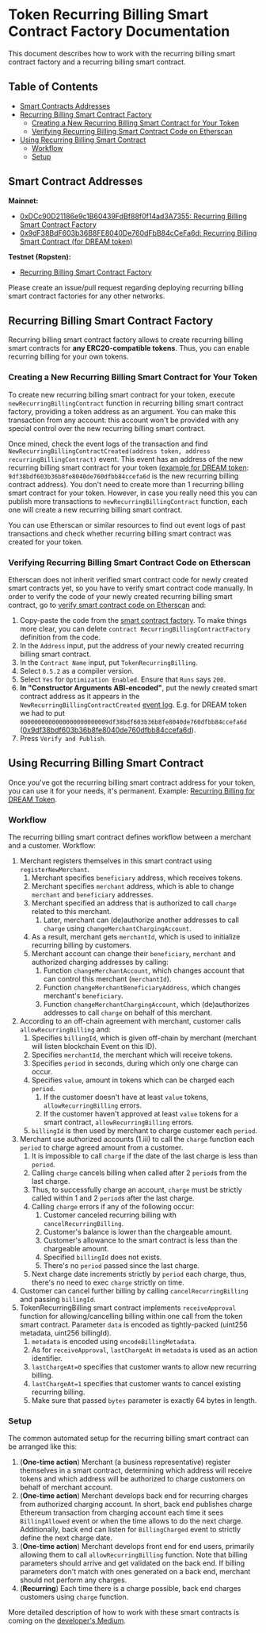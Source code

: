 # Token Recurring Billing Smart Contract Factory Documentation

This document describes how to work with the recurring billing smart contract factory and a recurring billing smart contract.

Table of Contents
-----------------

<!--ts-->
   * [Smart Contracts Addresses](#smart-contract-addresses)
   * [Recurring Billing Smart Contract Factory](#recurring-billing-smart-contract-factory)
      * [Creating a New Recurring Billing Smart Contract for Your Token](#creating-a-new-recurring-billing-smart-contract-for-your-token)
      * [Verifying Recurring Billing Smart Contract Code on Etherscan](#verifying-recurring-billing-smart-contract-code-on-etherscan)
   * [Using Recurring Billing Smart Contract](#using-recurring-billing-smart-contract)
      * [Workflow](#workflow)
      * [Setup](#setup)
<!--te-->

## Smart Contract Addresses

**Mainnet:**

+ [0xDCc90D21186e9c1B60439FdBf88f0f14ad3A7355: Recurring Billing Smart Contract Factory](https://etherscan.io/address/0xdcc90d21186e9c1b60439fdbf88f0f14ad3a7355#writeContract)
+ [0x9dF38BdF603b36B8FE8040De760dFbB84cCeFa6d: Recurring Billing Smart Contract (for DREAM token)](https://etherscan.io/address/0x9df38bdf603b36b8fe8040de760dfbb84ccefa6d#readContract)

**Testnet (Ropsten):**

+ [Recurring Billing Smart Contract Factory](https://ropsten.etherscan.io/address/0x80891b1fcb7f47ac1f5e423b092bed9dd1ed2be7#writeContract)

Please create an issue/pull request regarding deploying recurring billing smart contract factories for any other networks.

## Recurring Billing Smart Contract Factory

Recurring billing smart contract factory allows to create recurring billing smart contracts for **any ERC20-compatible tokens**. Thus, you can enable recurring billing for your own tokens.

### Creating a New Recurring Billing Smart Contract for Your Token

To create new recurring billing smart contract for your token, execute `newRecurringBillingContract` function in recurring billing smart contract factory, providing a token address as an argument. You can make this transaction from any account: this account won't be provided with any special control over the new recurring billing smart contract.

Once mined, check the event logs of the transaction and find `NewRecurringBillingContractCreated(address token, address recurringBillingContract)` event. This event has an address of the new recurring billing smart contract for your token ([example for DREAM token](https://etherscan.io/tx/0xeae6302871727f4e037783c2a32962424365cc72e6331d5f874222214e178bba#eventlog): `9df38bdf603b36b8fe8040de760dfbb84ccefa6d` is the new recurring billing contract address). You don't need to create more than 1 recurring billing smart contract for your token. However, in case you really need this you can publish more transactions to `newRecurringBillingContract` function, each one will create a new recurring billing smart contract.

You can use Etherscan or similar resources to find out event logs of past transactions and check whether recurring billing smart contract was created for your token.

### Verifying Recurring Billing Smart Contract Code on Etherscan

Etherscan does not inherit verified smart contract code for newly created smart contracts yet, so you have to verify smart contract code manually. In order to verify the code of your newly created recurring billing smart contract, go to [verify smart contract code on Etherscan](https://etherscan.io/verifyContract2) and:
1. Copy-paste the code from the [smart contract factory]((https://etherscan.io/address/0xdcc90d21186e9c1b60439fdbf88f0f14ad3a7355#writeContract)). To make things more clear, you can delete `contract RecurringBillingContractFactory` definition from the code.
2. In the `Address` input, put the address of your newly created recurring billing smart contract.
3. In the `Contract Name` input, put `TokenRecurringBilling`.
4. Select `0.5.2` as a compiler version.
5. Select `Yes` for `Optimization Enabled`. Ensure that `Runs` says `200`.
6. **In "Constructor Arguments ABI-encoded"**, put the newly created smart contract address as it appears in the `NewRecurringBillingContractCreated` [event log](https://etherscan.io/tx/0xeae6302871727f4e037783c2a32962424365cc72e6331d5f874222214e178bba#eventlog). E.g. for DREAM token we had to put `0000000000000000000000009df38bdf603b36b8fe8040de760dfbb84ccefa6d` ([0x9df38bdf603b36b8fe8040de760dfbb84ccefa6d](https://etherscan.io/address/0x9df38bdf603b36b8fe8040de760dfbb84ccefa6d)).
7. Press `Verify and Publish`.

## Using Recurring Billing Smart Contract

Once you've got the recurring billing smart contract address for your token, you can use it for your needs, it's permanent. Example: [Recurring Billing for DREAM Token](https://etherscan.io/address/0x9df38bdf603b36b8fe8040de760dfbb84ccefa6d#writeContract).

### Workflow

The recurring billing smart contract defines workflow between a merchant and a customer. Workflow:

1. Merchant registers themselves in this smart contract using `registerNewMerchant`.
    1. Merchant specifies `beneficiary` address, which receives tokens.
    2. Merchant specifies `merchant` address, which is able to change `merchant` and `beneficiary` addresses.
    3. Merchant specified an address that is authorized to call `charge` related to this merchant.
        1. Later, merchant can (de)authorize another addresses to call `charge` using `changeMerchantChargingAccount`.
    4. As a result, merchant gets `merchantId`, which is used to initialize recurring billing by customers.
    5. Merchant account can change their `beneficiary`, `merchant` and authorized charging addresses by calling:
        1. Function `changeMerchantAccount`, which changes account that can control this merchant (`merchantId`).
        2. Function `changeMerchantBeneficiaryAddress`, which changes merchant's `beneficiary`.
        3. Function `changeMerchantChargingAccount`, which (de)authorizes addresses to call `charge` on behalf of this merchant.
2. According to an off-chain agreement with merchant, customer calls `allowRecurringBilling` and:
    1. Specifies `billingId`, which is given off-chain by merchant (merchant will listen blockchain Event on this ID).
    2. Specifies `merchantId`, the merchant which will receive tokens.
    3. Specifies `period` in seconds, during which only one charge can occur.
    4. Specifies `value`, amount in tokens which can be charged each `period`.
        1. If the customer doesn't have at least `value` tokens, `allowRecurringBilling` errors.
        2. If the customer haven't approved at least `value` tokens for a smart contract, `allowRecurringBilling` errors.
    5. `billingId` is then used by merchant to charge customer each `period`.
3. Merchant use authorized accounts (1.iii) to call the `charge` function each `period` to charge agreed amount from a customer.
    1. It is impossible to call `charge` if the date of the last charge is less than `period`.
    2. Calling `charge` cancels billing when called after 2 `period`s from the last charge.
    3. Thus, to successfully charge an account, `charge` must be strictly called within 1 and 2 `period`s after the last charge.
    4. Calling `charge` errors if any of the following occur:
        1. Customer canceled recurring billing with `cancelRecurringBilling`.
        2. Customer's balance is lower than the chargeable amount.
        3. Customer's allowance to the smart contract is less than the chargeable amount.
        4. Specified `billingId` does not exists.
        5. There's no `period` passed since the last charge.
    5. Next charge date increments strictly by `period` each charge, thus, there's no need to exec `charge` strictly on time.
4. Customer can cancel further billing by calling `cancelRecurringBilling` and passing `billingId`.
5. TokenRecurringBilling smart contract implements `receiveApproval` function for allowing/cancelling billing within one call from the token smart contract. Parameter `data` is encoded as tightly-packed (uint256 metadata, uint256 billingId).
    1. `metadata` is encoded using `encodeBillingMetadata`.
    2. As for `receiveApproval`, `lastChargeAt` in `metadata` is used as an action identifier.
    3. `lastChargeAt=0` specifies that customer wants to allow new recurring billing.
    4. `lastChargeAt=1` specifies that customer wants to cancel existing recurring billing.
    5. Make sure that passed `bytes` parameter is exactly 64 bytes in length.

### Setup

The common automated setup for the recurring billing smart contract can be arranged like this:

1. (**One-time action**) Merchant (a business representative) register themselves in a smart contract, determining which address will receive tokens and which address will be authorized to charge customers on behalf of merchant account.
2. (**One-time action**) Merchant develops back end for recurring charges from authorized charging account. In short, back end publishes charge Ethereum transaction from charging account each time it sees `BillingAllowed` event or when the time allows to do the next charge. Additionally, back end can listen for `BillingCharged` event to strictly define the next charge date.
3. (**One-time action**) Merchant develops front end for end users, primarily allowing them to call `allowRecurringBilling` function. Note that billing parameters should arrive and get validated on the back end. If billing parameters don't match with ones generated on a back end, merchant should not perform any charges.
4. (**Recurring**) Each time there is a charge possible, back end charges customers using `charge` function.

More detailed description of how to work with these smart contracts is coming on the [developer's Medium](https://medium.com/@zitro).
